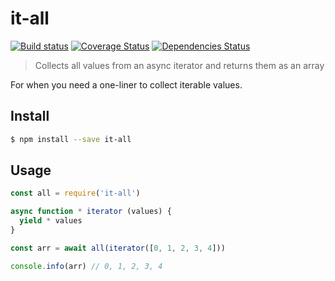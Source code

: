 # it-all

[![Build status](https://travis-ci.org/achingbrain/f.svg?branch=master)](https://travis-ci.org/achingbrain/it-all?branch=master) [![Coverage Status](https://coveralls.io/repos/github/achingbrain/it-all/badge.svg?branch=master)](https://coveralls.io/github/achingbrain/it-all?branch=master) [![Dependencies Status](https://david-dm.org/achingbrain/it-all/status.svg)](https://david-dm.org/achingbrain/it-all)

> Collects all values from an async iterator and returns them as an array

For when you need a one-liner to collect iterable values.

## Install

```sh
$ npm install --save it-all
```

## Usage

```javascript
const all = require('it-all')

async function * iterator (values) {
  yield * values
}

const arr = await all(iterator([0, 1, 2, 3, 4]))

console.info(arr) // 0, 1, 2, 3, 4
```
